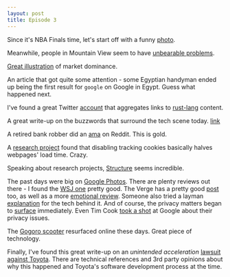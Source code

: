 ```yaml
---
layout: post
title: Episode 3
---
```


Since it's NBA Finals time, let's start off with a funny [photo](http://i.imgur.com/jZQJKxr.jpg).

Meanwhile, people in Mountain View seem to have [unbearable problems](https://twitter.com/bradfitz/status/608124517928427520).

[Great illustration](https://twitter.com/dhh/status/605685526675517440) of market dominance.

An article that got quite some attention - some Egyptian handyman ended up being the first result for `google` on Google in Egypt. Guess what happened next.

I've found a great Twitter [account](https://twitter.com/rustlang_bot) that aggregates links to [rust-lang](http://www.rust-lang.org/) content.

A great write-up on the buzzwords that surround the tech scene today. [link](http://blog.circleci.com/its-the-future/)

A retired bank robber did an [ama](https://www.reddit.com/r/IAmA/comments/39b67t/im_a_retired_bank_robber_ama) on Reddit. This is gold.

A [research project](http://arstechnica.co.uk/business/2015/05/firefoxs-tracking-cookie-blacklist-reduces-website-load-time-by-44/) found that disabling tracking cookies basically halves webpages' load time. Crazy.

Speaking about research projects, [Structure](http://structure.io/) seems incredible.

The past days were big on [Google Photos](https://photos.google.com). There are plenty reviews out there - I found the [WSJ one](http://www.wsj.com/articles/google-photos-review-why-google-beats-apple-at-organizing-your-lifes-memories-1433266299) pretty good. The Verge has a pretty good [post](http://www.theverge.com/a/sundars-google/google-photos-google-io-2015) too, as well as a more [emotional review](http://www.theverge.com/2015/6/4/8729943/laughing-and-crying-my-way-through-the-new-google-photos). Someone also tried a layman [explanation](https://medium.com/backchannel/how-google-s-new-photos-app-can-tell-cats-from-dogs-ffd651dfcd80) for the tech behind it. And of course, the privacy matters began to [surface](http://techcrunch.com/2015/06/01/google-photos-reminder-smile-its-free-youre-the-product/) immediately. Even Tim Cook [took a shot](http://techcrunch.com/2015/06/02/apples-tim-cook-delivers-blistering-speech-on-encryption-privacy/#.omoktd:NNlL) at Google about their privacy issues.

The [Gogoro scooter](http://www.theverge.com/2015/6/9/8750399/gogoro-smartscooter-experience-center-taipei) resurfaced online these days. Great piece of technology.

Finally, I've found this great write-up on an *unintended acceleration* [lawsuit against Toyota](http://www.safetyresearch.net/blog/articles/toyota-unintended-acceleration-and-big-bowl-%E2%80%9Cspaghetti%E2%80%9D-code#.VW4OltX2-ik.linkedin). There are technical references and 3rd party opinions about why this happened and Toyota's software development process at the time.

